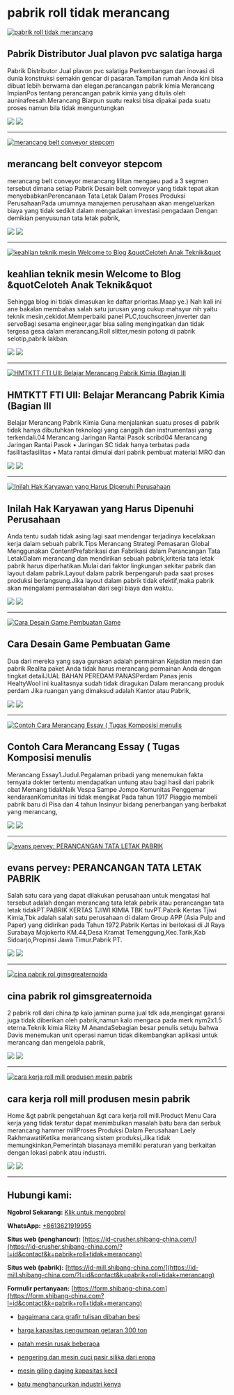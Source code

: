 # pabrik roll tidak merancang

<a href="https://swt.shibang-china.com/?l=id&img&k=pabrik+roll+tidak+merancang" target="_blank">![pabrik roll tidak merancang](http://static.shibang-china.com/all-800x300/176.jpg)</a>

## Pabrik Distributor Jual plavon pvc salatiga harga
Pabrik Distributor Jual plavon pvc salatiga Perkembangan dan inovasi di dunia konstruksi semakin gencar di pasaran.Tampilan rumah Anda kini bisa dibuat lebih berwarna dan elegan.perancangan pabrik kimia Merancang ImpianPos tentang perancangan pabrik kimia yang ditulis oleh auninafeesah.Merancang Biarpun suatu reaksi bisa dipakai pada suatu proses namun bila tidak menguntungkan


<a href="https://whatsapp.shibangsoft.com/WhatsApp.php" target="_blank" title="WhatsApp">![](http://static.shibang-china.com/icon/whatsapp.png)</a> <a href="https://swt.shibang-china.com/?l=id&icon&k=pabrik+roll+tidak+merancang" target="_blank">![](http://static.shibang-china.com/icon/chat-id.png)</a>

---

<a href="https://swt.shibang-china.com/?l=id&img&k=pabrik+roll+tidak+merancang" target="_blank">![merancang belt conveyor stepcom](http://static.shibang-china.com/all-800x300/354.jpg)</a>

## merancang belt conveyor stepcom
merancang belt conveyor merancang lilitan mengaeu pad a 3 segmen tersebut dimana setiap Pabrik Desain belt conveyor yang tidak tepat akan menyebabkanPerencanaan Tata Letak Dalam Proses Produksi PerusahaanPada umumnya manajemen perusahaan akan mengeluarkan biaya yang tidak sedikit dalam mengadakan investasi pengadaan Dengan demikian penyusunan tata letak pabrik,


<a href="https://whatsapp.shibangsoft.com/WhatsApp.php" target="_blank" title="WhatsApp">![](http://static.shibang-china.com/icon/whatsapp.png)</a> <a href="https://swt.shibang-china.com/?l=id&icon&k=pabrik+roll+tidak+merancang" target="_blank">![](http://static.shibang-china.com/icon/chat-id.png)</a>

---

<a href="https://swt.shibang-china.com/?l=id&img&k=pabrik+roll+tidak+merancang" target="_blank">![keahlian teknik mesin Welcome to Blog &quotCeloteh Anak Teknik&quot](http://static.shibang-china.com/all-800x300/628.jpg)</a>

## keahlian teknik mesin Welcome to Blog &quotCeloteh Anak Teknik&quot
Sehingga blog ini tidak dimasukan ke daftar prioritas.Maap ye.) Nah kali ini ane bakalan membahas salah satu jurusan yang cukup mahsyur nih yaitu teknik mesin,cekidot.Memperbaiki panel PLC,touchscreen,inverter dan servoBagi sesama engineer,agar bisa saling mengingatkan dan tidak tergesa gesa dalam merancang.Roll slitter,mesin potong di pabrik selotip,pabrik lakban.


<a href="https://whatsapp.shibangsoft.com/WhatsApp.php" target="_blank" title="WhatsApp">![](http://static.shibang-china.com/icon/whatsapp.png)</a> <a href="https://swt.shibang-china.com/?l=id&icon&k=pabrik+roll+tidak+merancang" target="_blank">![](http://static.shibang-china.com/icon/chat-id.png)</a>

---

<a href="https://swt.shibang-china.com/?l=id&img&k=pabrik+roll+tidak+merancang" target="_blank">![HMTKTT FTI UII: Belajar Merancang Pabrik Kimia (Bagian III](http://static.shibang-china.com/all-800x300/737.jpg)</a>

## HMTKTT FTI UII: Belajar Merancang Pabrik Kimia (Bagian III
Belajar Merancang Pabrik Kimia Guna menjalankan suatu proses di pabrik tidak hanya dibutuhkan teknologi yang canggih dan instrumentasi yang terkendali.04 Merancang Jaringan Rantai Pasok scribd04 Merancang Jaringan Rantai Pasok • Jaringan SC tidak hanya terbatas pada fasilitasfasilitas • Mata rantai dimulai dari pabrik pembuat material MRO dan


<a href="https://whatsapp.shibangsoft.com/WhatsApp.php" target="_blank" title="WhatsApp">![](http://static.shibang-china.com/icon/whatsapp.png)</a> <a href="https://swt.shibang-china.com/?l=id&icon&k=pabrik+roll+tidak+merancang" target="_blank">![](http://static.shibang-china.com/icon/chat-id.png)</a>

---

<a href="https://swt.shibang-china.com/?l=id&img&k=pabrik+roll+tidak+merancang" target="_blank">![Inilah Hak Karyawan yang Harus Dipenuhi Perusahaan](http://static.shibang-china.com/all-800x300/916.jpg)</a>

## Inilah Hak Karyawan yang Harus Dipenuhi Perusahaan
Anda tentu sudah tidak asing lagi saat mendengar terjadinya kecelakaan kerja dalam sebuah pabrik.Tips Merancang Strategi Pemasaran Global Menggunakan ContentPrefabrikasi dan Fabrikasi dalam Perancangan Tata LetakDalam merancang dan mendirikan sebuah pabrik,kriteria tata letak pabrik harus diperhatikan.Mulai dari faktor lingkungan sekitar pabrik dan layout dalam pabrik.Layout dalam pabrik berpengaruh pada saat proses produksi berlangsung.Jika layout dalam pabrik tidak efektif,maka pabrik akan mengalami permasalahan dari segi biaya dan waktu.


<a href="https://whatsapp.shibangsoft.com/WhatsApp.php" target="_blank" title="WhatsApp">![](http://static.shibang-china.com/icon/whatsapp.png)</a> <a href="https://swt.shibang-china.com/?l=id&icon&k=pabrik+roll+tidak+merancang" target="_blank">![](http://static.shibang-china.com/icon/chat-id.png)</a>

---

<a href="https://swt.shibang-china.com/?l=id&img&k=pabrik+roll+tidak+merancang" target="_blank">![Cara Desain Game Pembuatan Game](http://static.shibang-china.com/all-800x300/669.jpg)</a>

## Cara Desain Game Pembuatan Game
Dua dari mereka yang saya gunakan adalah permainan Kejadian mesin dan pabrik Realita paket Anda tidak harus merancang permainan Anda dengan tingkat detailJUAL BAHAN PEREDAM PANASPerdam Panas jenis HealtyWool ini kualitasnya sudah tidak diragukan Dalam merancang produk perdam Jika ruangan yang dimaksud adalah Kantor atau Pabrik,


<a href="https://whatsapp.shibangsoft.com/WhatsApp.php" target="_blank" title="WhatsApp">![](http://static.shibang-china.com/icon/whatsapp.png)</a> <a href="https://swt.shibang-china.com/?l=id&icon&k=pabrik+roll+tidak+merancang" target="_blank">![](http://static.shibang-china.com/icon/chat-id.png)</a>

---

<a href="https://swt.shibang-china.com/?l=id&img&k=pabrik+roll+tidak+merancang" target="_blank">![Contoh Cara Merancang Essay ( Tugas Komposisi menulis](http://static.shibang-china.com/all-800x300/303.jpg)</a>

## Contoh Cara Merancang Essay ( Tugas Komposisi menulis
Merancang Essay1.Judul.Pegalaman pribadi yang menemukan fakta ternyata dokter tertentu mendapatkan untung atau bagi hasil dari pabrik obat Memang tidakNaik Vespa Sampe Jompo Komunitas Penggemar kendaraanKomunitas ini tidak mengikat Pada tahun 1917 Piaggio membeli pabrik baru di Pisa dan 4 tahun Insinyur bidang penerbangan yang berbakat yang merancang,


<a href="https://whatsapp.shibangsoft.com/WhatsApp.php" target="_blank" title="WhatsApp">![](http://static.shibang-china.com/icon/whatsapp.png)</a> <a href="https://swt.shibang-china.com/?l=id&icon&k=pabrik+roll+tidak+merancang" target="_blank">![](http://static.shibang-china.com/icon/chat-id.png)</a>

---

<a href="https://swt.shibang-china.com/?l=id&img&k=pabrik+roll+tidak+merancang" target="_blank">![evans pervey: PERANCANGAN TATA LETAK PABRIK](http://static.shibang-china.com/all-800x300/183.jpg)</a>

## evans pervey: PERANCANGAN TATA LETAK PABRIK
Salah satu cara yang dapat dilakukan perusahaan untuk mengatasi hal tersebut adalah dengan merancang tata letak pabrik atau perancangan tata letak tidakPT.PABRIK KERTAS TJIWI KIMIA TBK tuvPT.Pabrik Kertas Tjiwi Kimia,Tbk adalah salah satu perusahaan di dalam Group APP (Asia Pulp and Paper) yang didirikan pada Tahun 1972.Pabrik Kertas ini berlokasi di Jl Raya Surabaya Mojokerto KM.44,Desa Kramat Temenggung,Kec.Tarik,Kab Sidoarjo,Propinsi Jawa Timur.Pabrik PT.


<a href="https://whatsapp.shibangsoft.com/WhatsApp.php" target="_blank" title="WhatsApp">![](http://static.shibang-china.com/icon/whatsapp.png)</a> <a href="https://swt.shibang-china.com/?l=id&icon&k=pabrik+roll+tidak+merancang" target="_blank">![](http://static.shibang-china.com/icon/chat-id.png)</a>

---

<a href="https://swt.shibang-china.com/?l=id&img&k=pabrik+roll+tidak+merancang" target="_blank">![cina pabrik rol gimsgreaternoida](http://static.shibang-china.com/all-800x300/331.jpg)</a>

## cina pabrik rol gimsgreaternoida
2 pabrik roll dari china.tp kalo jaminan purna jual tdk ada,mengingat garansi juga tidak diberikan oleh pabrik,namun kalo mengaca pada merk nym2x1.5 eterna.Teknik kimia Rizky M AnandaSebagian besar penulis setuju bahwa Davis menemukan unit operasi namun tidak dikembangkan aplikasi untuk merancang dan mengelola pabrik,


<a href="https://whatsapp.shibangsoft.com/WhatsApp.php" target="_blank" title="WhatsApp">![](http://static.shibang-china.com/icon/whatsapp.png)</a> <a href="https://swt.shibang-china.com/?l=id&icon&k=pabrik+roll+tidak+merancang" target="_blank">![](http://static.shibang-china.com/icon/chat-id.png)</a>

---

<a href="https://swt.shibang-china.com/?l=id&img&k=pabrik+roll+tidak+merancang" target="_blank">![cara kerja roll mill produsen mesin pabrik](http://static.shibang-china.com/all-800x300/598.jpg)</a>

## cara kerja roll mill produsen mesin pabrik
Home &gt pabrik pengetahuan &gt cara kerja roll mill.Product Menu Cara kerja yang tidak teratur dapat menimbulkan masalah batu bara dan serbuk merancang hammer millProses Produksi Dalam Perusahaan Laely RakhmawatiKetika merancang sistem produksi,Jika tidak memungkinkan,Pemerintah biasanaya memiliki peraturan yang berkaitan dengan lokasi pabrik atau industri.


<a href="https://whatsapp.shibangsoft.com/WhatsApp.php" target="_blank" title="WhatsApp">![](http://static.shibang-china.com/icon/whatsapp.png)</a> <a href="https://swt.shibang-china.com/?l=id&icon&k=pabrik+roll+tidak+merancang" target="_blank">![](http://static.shibang-china.com/icon/chat-id.png)</a>

---
## Hubungi kami:

**Ngobrol Sekarang:** [Klik untuk mengobrol](https://swt.shibang-china.com?l=id&contact&k=pabrik+roll+tidak+merancang)

**WhatsApp:**  [+8613621919955](https://whatsapp.shibangsoft.com/WhatsApp.php)

**Situs web (penghancur):** [https://id-crusher.shibang-china.com/](https://id-crusher.shibang-china.com/?l=id&contact&k=pabrik+roll+tidak+merancang)

**Situs web (pabrik):** [https://id-mill.shibang-china.com/](https://id-mill.shibang-china.com/?l=id&contact&k=pabrik+roll+tidak+merancang)

**Formulir pertanyaan:** [https://form.shibang-china.com](https://form.shibang-china.com?l=id&contact&k=pabrik+roll+tidak+merancang)

* [bagaimana cara grafir tulisan dibahan besi](../33/bagaimana%20cara%20grafir%20tulisan%20dibahan%20besi.md)

* [harga kapasitas pengumpan getaran 300 ton](../35/harga%20kapasitas%20pengumpan%20getaran%20300%20ton.md)

* [patah mesin rusak beberapa](../38/patah%20mesin%20rusak%20beberapa.md)

* [pengering dan mesin cuci pasir silika dari eropa](../36/pengering%20dan%20mesin%20cuci%20pasir%20silika%20dari%20eropa.md)

* [mesin giling daging kapasitas kecil](../35/mesin%20giling%20daging%20kapasitas%20kecil.md)

* [batu menghancurkan industri kenya](../33/batu%20menghancurkan%20industri%20kenya.md)